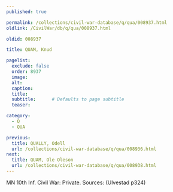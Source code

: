 ```yaml
---
published: true

permalink: /collections/civil-war-database/q/qua/008937.html
oldlink: /CivilWar/db/q/qua/008937.html

oldid: 008937

title: QUAM, Knud

pagelist:
  exclude: false
  order: 8937
  image: 
  alt:
  caption:
  title:
  subtitle:      # Defaults to page subtitle
  teaser:

category: 
  - Q 
  - QUA

previous:
  title: QUALLY, Odell
  url: /collections/civil-war-database/q/qua/008936.html  
next:
  title: QUAM, Ole Oleson
  url: /collections/civil-war-database/q/qua/008938.html   
---
```

MN 10th Inf. Civil War: Private. Sources: (Ulvestad p324)